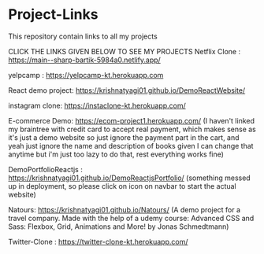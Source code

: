 # Project-Links
This repository contain links to all my projects

CLICK THE LINKS GIVEN BELOW TO SEE MY PROJECTS
Netflix Clone : https://main--sharp-bartik-5984a0.netlify.app/

yelpcamp : https://yelpcamp-kt.herokuapp.com

React demo project: https://krishnatyagi01.github.io/DemoReactWebsite/

instagram clone: https://instaclone-kt.herokuapp.com/

E-commerce Demo: https://ecom-project1.herokuapp.com/
(I haven't linked my braintree with credit card to accept real payment, which makes sense as it's just a demo website so just ignore the payment part in the cart, and yeah just ignore the name and description of books given I can change that anytime but i'm just too lazy to do that, rest everything works fine)

DemoPortfolioReactjs : https://krishnatyagi01.github.io/DemoReactjsPortfolio/
(something messed up in deployment, so please click on icon on navbar to start the actual website)

Natours: https://krishnatyagi01.github.io/Natours/
(A demo project for a travel company. Made with the help of a udemy course: Advanced CSS and Sass: Flexbox, Grid, Animations and More! by Jonas Schmedtmann)

Twitter-Clone : https://twitter-clone-kt.herokuapp.com/
